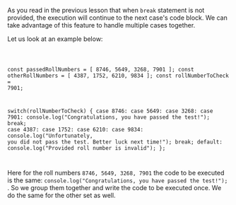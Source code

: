 As you read in the previous lesson that when `break` statement is not provided, the execution will continue to the next case's code block. We can take advantage of this feature to handle multiple cases together.

Let us look at an example below:

<codeblock language="javascript" type="lesson">
<code>

const passedRollNumbers = [ 8746, 5649, 3268, 7901 ];
const otherRollNumbers = [ 4387, 1752, 6210, 9834 ];
const rollNumberToCheck = 7901;

switch(rollNumberToCheck) {
  case 8746: case 5649: case 3268: case 7901:
    console.log("Congratulations, you have passed the test!"); 
    break;
  case 4387: case 1752: case 6210: case 9834:
    console.log("Unfortunately, you did not pass the test. Better luck next time!");
    break;
  default:
    console.log("Provided roll number is invalid");
};

</code>
</codeblock>

Here for the roll numbers `8746, 5649, 3268, 7901` the code to be executed is the same: `console.log("Congratulations, you have passed the test!"); `. So we group them together and write the code to be executed once. We do the same for the other set as well.

